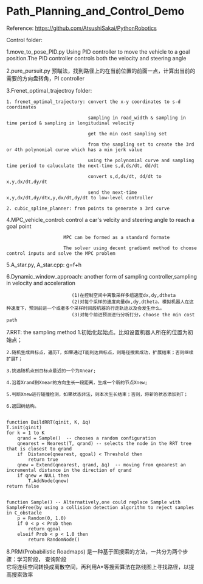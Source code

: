 # Path_Planning_and_Control_Demo

Reference:
https://github.com/AtsushiSakai/PythonRobotics

Control folder:

1.move_to_pose_PID.py 
  Using PID controller to move the vehicle to a goal position.The PID controller controls both the velocity and steering angle
 
2.pure_pursuit.py
  预瞄法，找到路径上的在当前位置的前面一点，计算出当前的需要的方向盘转角，PI controller
 
3.Frenet_optimal_trajectroy folder:

    1. frenet_optimal_trajectory: convert the x-y coordinates to s-d coordinates
    
                                  sampling in road_width & sampling in time period & sampling in longitudinal velocity
                                  
                                  get the min cost sampling set      
                                  
                                  from the sampling set to create the 3rd or 4th polynomial curve which has a min jerk value
                                  
                                  using the polynomial curve and sampling time period to caluculate the next-time s,d,ds/dt, dd/dt
                                  
                                  convert s,d,ds/dt, dd/dt to x,y,dx/dt,dy/dt
                                  
                                  send the next-time x,y,dx/dt,dy/dtx,y,dx/dt,dy/dt to low-level controller  
                                  
    2. cubic_spline_planner: from points to generate a 3rd curve  
 
 
 
 4.MPC_vehicle_control:  control a car's velcity and steering angle to reach a goal point
 
                         MPC can be formed as a standard formate
    
                         The solver using decent gradient method to choose control inputs and solve the MPC problem   
 
 
 

5.A_star.py, A_star.cpp: g=f+h

6.Dynamic_window_approach: another form of sampling controller,sampling in velocity and acceleration
                            
                            (1)在控制空间中离散采样多组速度dx,dy,dtheta
                            (2)对每个采样的速度向量dx,dy,dtheta，模拟机器人在这种速度下，预测前进一个或者多个采样时间段机器的行走轨迹以及会发生什么。
                            (3)对每个前进预测进行分析打分，choose the min cost path

                             

7.RRT: the sampling method
    1.初始化起始点。比如设置机器人所在的位置为初始点；

    2.随机生成目标点，遍历T，如果通过T能到达目标点，则路径搜索成功，扩展结束；否则继续扩展T；

    3.挑选随机点到目标点最近的一个为Xnear;

    4.沿着Xrand到Xnear的方向生长一段距离，生成一个新的节点Xnew;

    5.判断Xnew进行碰撞检测，如果状态非法，则本次生长结束；否则，将新的状态添加到T；

    6.返回树结构。   


    function BuildRRT(qinit, K, Δq)
    T.init(qinit)
    for k = 1 to K
        qrand = Sample()  -- chooses a random configuration
        qnearest = Nearest(T, qrand) -- selects the node in the RRT tree that is closest to qrand
        if  Distance(qnearest, qgoal) < Threshold then
            return true
        qnew = Extend(qnearest, qrand, Δq)  -- moving from qnearest an incremental distance in the direction of qrand
        if qnew ≠ NULL then
            T.AddNode(qnew)
    return false


    function Sample() -- Alternatively,one could replace Sample with SampleFree(by using a collision detection algorithm to reject samples in C_obstacle
        p = Random(0, 1.0)
        if 0 < p < Prob then
            return qgoal
        elseif Prob < p < 1.0 then
            return RandomNode()
       


8.PRM(Probabilistic Roadmaps) 是一种基于图搜索的方法，一共分为两个步骤：学习阶段， 查询阶段     
           它将连续空间转换成离散空间，再利用A*等搜索算法在路线图上寻找路径，以提高搜索效率
